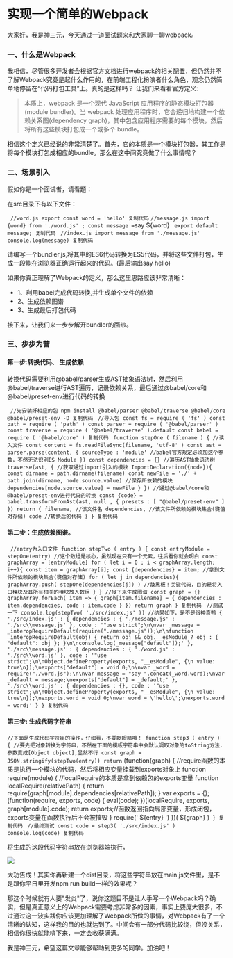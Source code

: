 # 实现一个简单的Webpack #

大家好，我是神三元，今天通过一道面试题来和大家聊一聊webpack。

### 一、什么是Webpack ###

我相信，尽管很多开发者会根据官方文档进行webpack的相关配置，但仍然并不了解Webpack究竟是起什么作用的，在前端工程化扮演者什么角色，观念仍然简单地停留在“代码打包工具”上。真的是这样吗？ 让我们来看看官方定义:

> 
> 
> 
> 本质上，webpack 是一个现代 JavaScript 应用程序的静态模块打包器(module bundler)。当 webpack
> 处理应用程序时，它会递归地构建一个依赖关系图(dependency graph)，其中包含应用程序需要的每个模块，然后将所有这些模块打包成一个或多个
> bundle。
> 
> 

相信这个定义已经说的非常清楚了。首先，它的本质是一个模块打包器，其工作是将每个模块打包成相应的bundle。那么在这中间究竟做了什么事情呢？

### 二、场景引入 ###

假如你是一个面试者，请看题：

在src目录下有以下文件：

` //word.js export const word = 'hello' 复制代码` ` //message.js import {word} from './word.js' ; const message = `say ${word} ` export default message; 复制代码` ` //index.js import message from './message.js' console.log(message) 复制代码`

请编写一个bundler.js,将其中的ES6代码转换为ES5代码，并将这些文件打包，生成一段能在浏览器正确运行起来的代码。(最后输出say hello)

如果你真正理解了Webpack的定义，那么这里思路应该非常清晰：

* 1、利用babel完成代码转换,并生成单个文件的依赖
* 2、生成依赖图谱
* 3、生成最后打包代码

接下来，让我们来一步步解开bundler的面纱。

### 三、步步为营 ###

#### 第一步:转换代码、 生成依赖 ####

转换代码需要利用@babel/parser生成AST抽象语法树，然后利用@babel/traverse进行AST遍历，记录依赖关系，最后通过@babel/core和@babel/preset-env进行代码的转换

` //先安装好相应的包 npm install @babel/parser @babel/traverse @babel/core @babel/preset-env -D 复制代码` ` //导入包 const fs = require ( 'fs' ) const path = require ( 'path' ) const parser = require ( '@babel/parser' ) const traverse = require ( '@babel/traverse' ).default const babel = require ( '@babel/core' ) 复制代码` ` function stepOne ( filename ) { //读入文件 const content = fs.readFileSync(filename, 'utf-8' ) const ast = parser.parse(content, { sourceType : 'module' //babel官方规定必须加这个参数，不然无法识别ES Module }) const dependencies = {} //遍历AST抽象语法树 traverse(ast, { //获取通过import引入的模块 ImportDeclaration({node}){ const dirname = path.dirname(filename) const newFile = './' + path.join(dirname, node.source.value) //保存所依赖的模块 dependencies[node.source.value] = newFile } }) //通过@babel/core和@babel/preset-env进行代码的转换 const {code} = babel.transformFromAst(ast, null , { presets : [ "@babel/preset-env" ] }) return { filename, //该文件名 dependencies, //该文件所依赖的模块集合(键值对存储) code //转换后的代码 } } 复制代码`

#### 第二步：生成依赖图谱。 ####

` //entry为入口文件 function stepTwo ( entry ) { const entryModule = stepOne(entry) //这个数组是核心，虽然现在只有一个元素，往后看你就会明白 const graphArray = [entryModule] for ( let i = 0 ; i < graphArray.length; i++){ const item = graphArray[i]; const {dependencies} = item; //拿到文件所依赖的模块集合(键值对存储) for ( let j in dependencies){ graphArray.push( stepOne(dependencies[j]) ) //敲黑板！关键代码，目的是将入口模块及其所有相关的模块放入数组 } } //接下来生成图谱 const graph = {} graphArray.forEach( item => { graph[item.filename] = { dependencies : item.dependencies, code : item.code } }) return graph } 复制代码` ` //测试一下 console.log(stepTwo( './src/index.js' )) //结果如下，是不是很神奇鸭 { './src/index.js' : { dependencies : { './message.js' : './src\\message.js' }, code : '"use strict";\n\nvar _message = _interopRequireDefault(require("./message.js"));\n\nfunction _interopRequireDefault(obj) { return obj && obj.__esModule ? obj : { "default": obj }; }\n\nconsole.log(_message["default"]);' }, './src\\message.js' : { dependencies : { './word.js' : './src\\word.js' }, code : '"use strict";\n\nObject.defineProperty(exports, "__esModule", {\n value: true\n});\nexports["default"] = void 0;\n\nvar _word = require("./word.js");\n\nvar message = "say ".concat(_word.word);\nvar _default = message;\nexports["default"] = _default;' }, './src\\word.js' : { dependencies : {}, code : '"use strict";\n\nObject.defineProperty(exports, "__esModule", {\n value: true\n});\nexports.word = void 0;\nvar word = \'hello\';\nexports.word = word;' } } 复制代码`

#### 第三步: 生成代码字符串 ####

` //下面是生成代码字符串的操作，仔细看，不要眨眼睛哦！ function step3 ( entry ) { //要先把对象转换为字符串，不然在下面的模板字符串中会默认调取对象的toString方法，参数变成[Object object],显然不行 const graph = JSON.stringify(stepTwo(entry)) return ` (function(graph) { //require函数的本质是执行一个模块的代码，然后将相应变量挂载到exports对象上 function require(module) { //localRequire的本质是拿到依赖包的exports变量 function localRequire(relativePath) { return require(graph[module].dependencies[relativePath]); } var exports = {}; (function(require, exports, code) { eval(code); })(localRequire, exports, graph[module].code); return exports;//函数返回指向局部变量，形成闭包，exports变量在函数执行后不会被摧毁 } require(' ${entry} ') })( ${graph} )` } 复制代码` ` //最终测试 const code = step3( './src/index.js' ) console.log(code) 复制代码`

将生成的这段代码字符串放在浏览器端执行，

![](https://user-gold-cdn.xitu.io/2019/6/1/16b12e88c959607a?imageView2/0/w/1280/h/960/ignore-error/1)

大功告成！其实你再新建一个dist目录，将这些字符串放在main.js文件里，是不是跟你平日里开发npm run build一样的效果呢？

那这个时候就有人要"发炎"了，说你这题目不是让人手写一个Webpack吗？确实，但是真正意义上的Webpack需要考虑非常多的因素，事实上要庞大很多，不过通过这一波实践你应该更加理解了Webpack所做的事情，对Webpack有了一个清晰的认知，这样我的目的也就达到了。中间会有一部分代码比较绕，但没关系，相信你很快就能啃下来，一定会收获满满。

我是神三元，希望这篇文章能够帮助到更多的同学。加油吧！